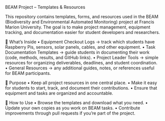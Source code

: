 BEAM Project – Templates & Resources

This repository contains templates, forms, and resources used in the BEAM (Biodiversity and Environmental Automated Monitoring) project at Francis Marion University. The goal is to make project management, equipment tracking, and documentation easier for student developers and researchers.

📂 What’s Inside
	•	Equipment Checkout Logs → track which students have Raspberry Pis, sensors, solar panels, cables, and other equipment.
	•	Task Documentation Templates → guide students in documenting their work (code, methods, results, and GitHub links).
	•	Project Leader Tools → simple resources for organizing deliverables, deadlines, and student coordination.
	•	General Resources → any additional guides, notes, or references useful for BEAM participants.

🎯 Purpose
	•	Keep all project resources in one central place.
	•	Make it easy for students to start, track, and document their contributions.
	•	Ensure that equipment and tasks are organized and accountable.

🚀 How to Use
	•	Browse the templates and download what you need.
	•	Update your own copies as you work on BEAM tasks.
	•	Contribute improvements through pull requests if you’re part of the project.
